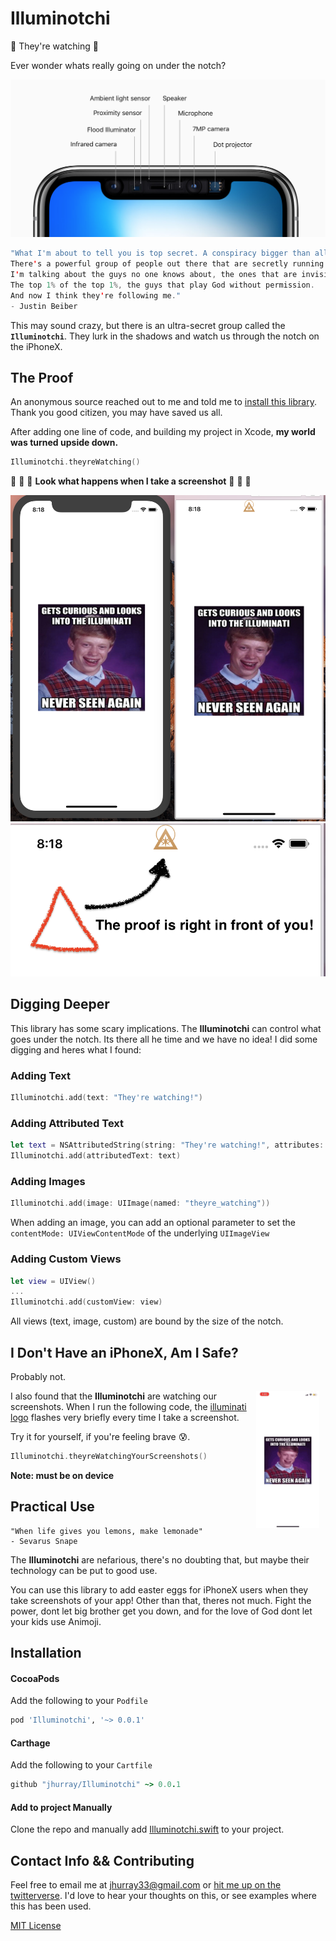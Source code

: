 # Illuminotchi
👀 They're watching 👀

Ever wonder whats really going on under the notch?

<img src="./Images/Notch.png">
 
```swift 
"What I'm about to tell you is top secret. A conspiracy bigger than all of us.
There's a powerful group of people out there that are secretly running the world. 
I'm talking about the guys no one knows about, the ones that are invisible. 
The top 1% of the top 1%, the guys that play God without permission. 
And now I think they're following me."
- Justin Beiber
```

This may sound crazy, but there is an ultra-secret group called the **`Illuminotchi`**. They lurk in the shadows and watch us through the notch on the iPhoneX.

## The Proof

An anonymous source reached out to me and told me to [install this library](#install). Thank you good citizen, you may have saved us all.

After adding one line of code, and building my project in Xcode, **my world was turned upside down.**

```swift
Illuminotchi.theyreWatching()
```

👀 👀 👀 **Look what happens when I take a screenshot** 👀 👀 👀

![Proof](./Images/Proof2.png) ![Proof](./Images/Proof3.png)

## Digging Deeper

This library has some scary implications. The **Illuminotchi** can control what goes under the notch. Its there all he time and we have no idea! I did some digging and heres what I found:

### Adding Text

```swift
Illuminotchi.add(text: "They're watching!")
```

### Adding Attributed Text

```swift
let text = NSAttributedString(string: "They're watching!", attributes: ...)
Illuminotchi.add(attributedText: text)
```

### Adding Images

```swift
Illuminotchi.add(image: UIImage(named: "theyre_watching"))
```

When adding an image, you can add an optional parameter to set the `contentMode: UIViewContentMode` of the underlying `UIImageView`

### Adding Custom Views

```swift
let view = UIView()
...
Illuminotchi.add(customView: view)
```

All views (text, image, custom) are bound by the size of the notch.

## I Don't Have an iPhoneX, Am I Safe?
Probably not.

<img src="./Images/Screenshot.gif" align="right" height="220px" hspace="10px">

I also found that the **Illuminotchi** are watching our screenshots. When I run the following code, the [illuminati logo](https://assets.illuminati.mp/media/wp-content/uploads/2017/07/20160349/illuminati-members-portal-icon-illuminati.png) flashes very briefly every time I take a screenshot. 

Try it for yourself, if you're feeling brave 😰.

```swift
Illuminotchi.theyreWatchingYourScreenshots()
```

**Note: must be on device** 


## Practical Use

```
"When life gives you lemons, make lemonade"
- Sevarus Snape
```

The **Illuminotchi** are nefarious, there's no doubting that, but maybe their technology can be put to good use.

You can use this library to add easter eggs for iPhoneX users when they take screenshots of your app! Other than that, theres not much. Fight the power, dont let big brother get you down, and for the love of God dont let your kids use Animoji. 

## Installation <a name="install"></a>

#### CocoaPods

Add the following to your `Podfile`

```ruby
pod 'Illuminotchi', '~> 0.0.1'
```

#### Carthage

Add the following to your `Cartfile`

```ruby
github "jhurray/Illuminotchi" ~> 0.0.1
```

#### Add to project Manually
Clone the repo and manually add [Illuminotchi.swift](./Illuminotchi/Source/Illuminotchi.swift) to your project.

## Contact Info && Contributing

Feel free to email me at [jhurray33@gmail.com](mailto:jhurray33@gmail.com) or [hit me up on the twitterverse](https://twitter.com/JeffHurray). I'd love to hear your thoughts on this, or see examples where this has been used.

[MIT License](https://github.com/jhurray/Illuminotchi/blob/master/LICENSE)

